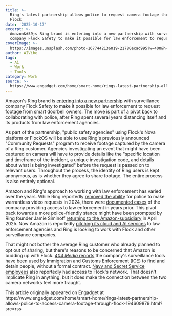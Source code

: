 ```yaml
---
title: >-
  Ring's latest partnership allows police to request camera footage through
  Flock
date: '2025-10-17'
excerpt: >-
  Amazon&#39;s Ring brand is entering into a new partnership with surveillance
  company Flock Safety to make it possible for law enforcement to request f...
coverImage: >-
  https://images.unsplash.com/photo-1677442136019-21780ecad995?w=400&h=200&fit=crop&auto=format
author: AIVibe
tags:
  - Ai
  - Work
  - Tools
category: Work
source: >-
  https://www.engadget.com/home/smart-home/rings-latest-partnership-allows-police-to-access-camera-footage-through-flock-194609879.html?src=rss
---
```

<p>Amazon&#39;s Ring brand is <a target="_blank" class="link" href="https://blog.ring.com/about-ring/ring-expands-community-requests-to-additional-community-safety-partners/" data-i13n="slk:entering into a new partnership;cpos:1;pos:1">entering into a new partnership</a> with surveillance company Flock Safety to make it possible for law enforcement to request footage from smart doorbell owners. The move is part of a pivot back to collaborating with police, after Ring spent several years distancing itself and its products from law enforcement agencies.</p><p>As part of the partnership, &quot;public safety agencies&quot; using Flock&#39;s Nova platform or FlockOS will be able to use Ring&#39;s previously announced &quot;Community Requests&quot; program to receive footage captured by the camera of a Ring customer. Agencies investigating an event that might have been captured on camera will have to provide details like the &quot;specific location and timeframe of the incident, a unique investigation code, and details about what is being investigated&quot; before the request is passed on to relevant users. Throughout the process, the identity of Ring users is kept anonymous, as is whether they agree to share footage. The entire process is also entirely optional.</p><p>Amazon and Ring&#39;s approach to working with law enforcement has varied over the years. While Ring reportedly <a target="_blank" class="link" href="https://www.engadget.com/ring-is-reportedly-walking-back-its-police-friendly-stance-on-data-sharing-191514423.html" data-i13n="slk:removed the ability;cpos:2;pos:1">removed the ability</a> for police to make warrantless video requests in 2024, there were <a target="_blank" class="link" href="https://www.engadget.com/amazon-ring-law-enforcement-disclosure-224557384.html" data-i13n="slk:documented cases;cpos:3;pos:1">documented cases</a> of the company providing access to law enforcement in years prior. This pivot back towards a more police-friendly stance might have been prompted by Ring founder Jamie Siminoff <a target="_blank" class="link" href="https://www.engadget.com/big-tech/ring-founder-jamie-siminoff-is-back-at-amazon-to-run-its-video-doorbell-unit-130009731.html" data-i13n="slk:returning to the Amazon-subsidiary;cpos:4;pos:1">returning to the Amazon-subsidiary</a> in April 2025. Now Amazon is reportedly <a target="_blank" class="link" href="https://www.engadget.com/big-tech/amazon-is-reportedly-aggressively-pitching-law-enforcement-on-its-cloud-services-215334082.html" data-i13n="slk:pitching its cloud and AI services;cpos:5;pos:1">pitching its cloud and AI services</a> to law enforcement agencies and Ring is looking to work with Flock and other surveillance companies.</p><p>That might not bother the average Ring customer who already planned to opt out of sharing, but there&#39;s reasons to be concerned that Amazon is budding up with Flock. <a target="_blank" class="link" href="https://www.404media.co/ice-taps-into-nationwide-ai-enabled-camera-network-data-shows/" data-i13n="slk:404 Media reports;cpos:6;pos:1"><em>404 Media </em>reports</a> the company&#39;s surveillance tools have been used by Immigration and Customs Enforcement (ICE) to find and detain people, without a formal contract. <a target="_blank" class="link" href="https://www.404media.co/ice-secret-service-navy-all-had-access-to-flocks-nationwide-network-of-cameras/" data-i13n="slk:Navy and Secret Service employees;cpos:7;pos:1">Navy and Secret Service employees</a> also reportedly had access to Flock&#39;s network. That doesn&#39;t implicate Ring in anything, but it does make the connection between the two camera networks feel more fraught.</p>This article originally appeared on Engadget at https://www.engadget.com/home/smart-home/rings-latest-partnership-allows-police-to-access-camera-footage-through-flock-194609879.html?src=rss
